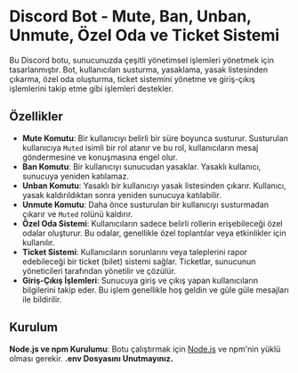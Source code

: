 # Discord Bot - Mute, Ban, Unban, Unmute, Özel Oda ve Ticket Sistemi

Bu Discord botu, sunucunuzda çeşitli yönetimsel işlemleri yönetmek için tasarlanmıştır. Bot, kullanıcıları susturma, yasaklama, yasak listesinden çıkarma, özel oda oluşturma, ticket sistemini yönetme ve giriş-çıkış işlemlerini takip etme gibi işlemleri destekler.

## Özellikler

- **Mute Komutu**: Bir kullanıcıyı belirli bir süre boyunca susturur. Susturulan kullanıcıya `Muted` isimli bir rol atanır ve bu rol, kullanıcıların mesaj göndermesine ve konuşmasına engel olur.
- **Ban Komutu**: Bir kullanıcıyı sunucudan yasaklar. Yasaklı kullanıcı, sunucuya yeniden katılamaz.
- **Unban Komutu**: Yasaklı bir kullanıcıyı yasak listesinden çıkarır. Kullanıcı, yasak kaldırıldıktan sonra yeniden sunucuya katılabilir.
- **Unmute Komutu**: Daha önce susturulan bir kullanıcıyı susturmadan çıkarır ve `Muted` rolünü kaldırır.
- **Özel Oda Sistemi**: Kullanıcıların sadece belirli rollerin erişebileceği özel odalar oluşturur. Bu odalar, genellikle özel toplantılar veya etkinlikler için kullanılır.
- **Ticket Sistemi**: Kullanıcıların sorunlarını veya taleplerini rapor edebileceği bir ticket (bilet) sistemi sağlar. Ticketlar, sunucunun yöneticileri tarafından yönetilir ve çözülür.
- **Giriş-Çıkış İşlemleri**: Sunucuya giriş ve çıkış yapan kullanıcıların bilgilerini takip eder. Bu işlem genellikle hoş geldin ve güle güle mesajları ile bildirilir.

## Kurulum

**Node.js ve npm Kurulumu**: Botu çalıştırmak için [Node.js](https://nodejs.org/) ve npm'nin yüklü olması gerekir.
**.env Dosyasını Unutmayınız.**

